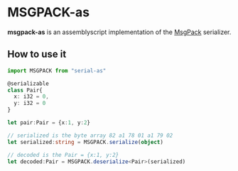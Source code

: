 # MSGPACK-as

**msgpack-as** is an assemblyscript implementation of the [MsgPack](msgpack.org) serializer.


## How to use it

```ts
import MSGPACK from "serial-as"

@serializable
class Pair{
  x: i32 = 0,
  y: i32 = 0
}

let pair:Pair = {x:1, y:2}

// serialized is the byte array 82 a1 78 01 a1 79 02
let serialized:string = MSGPACK.serialize(object)  

// decoded is the Pair = {x:1, y:2}
let decoded:Pair = MSGPACK.deserialize<Pair>(serialized)  
```
